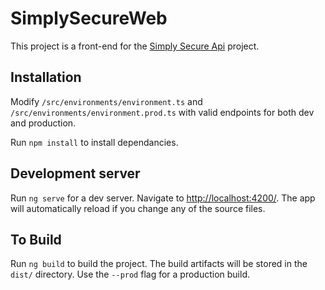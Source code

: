 # SimplySecureWeb

This project is a front-end for the [Simply Secure Api](https://github.com/joshuakaluba/SimplySecureApi) project.

## Installation

Modify  `/src/environments/environment.ts` and `/src/environments/environment.prod.ts` with valid endpoints for both dev and production.

Run `npm install` to install dependancies.

## Development server

Run `ng serve` for a dev server. Navigate to [http://localhost:4200/](http://localhost:4200/). The app will automatically reload if you change any of the source files.

## To Build

Run `ng build` to build the project. The build artifacts will be stored in the `dist/` directory. Use the `--prod` flag for a production build.
